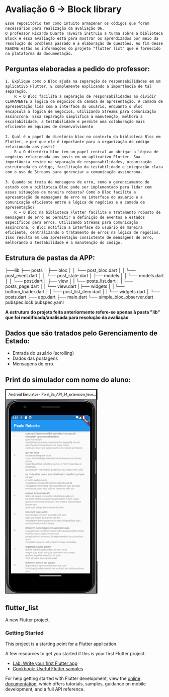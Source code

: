 # Avaliação 6 -> Block library
    Esse repositório tem como intuito armazenar os códigos que foram necessários para realização da avaliação 06.
    O professor Ricardo Duarte Taveira instruiu a turma sobre a biblioteca Block e essa avaliação está para mostrar os aprendizados por meio da resolução do problema passado e a elaboração de questões. Ao fim desse README estão as informações do projeto "flutter list" que é fornecido na plataforma da documentação.

## Perguntas elaboradas a pedido do professor:
    1. Explique como o Bloc ajuda na separação de responsabilidades em um aplicativo Flutter. E complemente explicando a importância de tal separação.
        R = O Bloc facilita a separação de responsabilidades ao dividir CLARAMENTE a lógica de negócios da camada de apresentação. A camada de apresentação lida com a interface do usuário, enquanto o Bloc encapsula a lógica de negócios, utilizando Streams para comunicação assíncrona. Essa separação simplifica a manutenção, melhora a escalabilidade, a testabilidade e permite uma colaboração mais eficiente em equipes de desenvolvimento
    
    2. Qual é o papel do diretório bloc no contexto da biblioteca Bloc em Flutter, e por que ele é importante para a organização do código relacionado aos posts?
        R = O diretório bloc tem um papel central ao abrigar a lógica de negócios relacionada aos posts em um aplicativo Flutter. Sua importância reside na separação de responsabilidades, organização estruturada do código, facilitação da testabilidade e integração clara com o uso de Streams para gerenciar a comunicação assíncrona.
    
    3. Quando se trata de mensagens de erro, como o gerenciamento de estado com a biblioteca Bloc pode ser implementado para lidar com essas situações de maneira robusta? Como o Bloc facilita a apresentação de mensagens de erro na interface do usuário e a comunicação eficiente entre a lógica de negócios e a camada de apresentação?
        R = O Bloc na biblioteca Flutter facilita o tratamento robusto de mensagens de erro ao permitir a definição de eventos e estados específicos para erros. Utilizando Streams para comunicação assíncrona, o Bloc notifica a interface do usuário de maneira eficiente, centralizando o tratamento de erros na lógica de negócios. Isso resulta em uma apresentação consistente de mensagens de erro, melhorando a testabilidade e a manutenção do código.

## Estrutura de pastas da APP:

├──lib
├── posts
│   ├── bloc
│   │   └── post_bloc.dart
│   │   └── post_event.dart
│   │   └── post_state.dart
│   ├── models
│   │   └── models.dart
│   │   └── post.dart
│   ├── view
│   |   └── posts_list.dart
│   |   └── posts_page.dart
│   |   └── view.dart
|   ├── widgets
│   |   └── bottom_loader.dart
│   |   └── post_list_item.dart
│   |   └── widgets.dart
│   └── posts.dart
├── app.dart
├── main.dart
└── simple_bloc_observer.dart
pubspec.lock
pubspec.yaml

**A estrutura do projeto feita anteriormente refere-se apenas à pasta "lib" que foi modificada/analisada para resolução da avaliação**

## Dados que são tratados pelo Gerenciamento de Estado:

* Entrada do usuário (scrolling)
* Dados das postagens
* Mensagens de erro.

## Print do simulador com nome do aluno:

![Texto Alternativo](print-avaliacao06.png)


## flutter_list

A new Flutter project.

### Getting Started

This project is a starting point for a Flutter application.

A few resources to get you started if this is your first Flutter project:

- [Lab: Write your first Flutter app](https://docs.flutter.dev/get-started/codelab)
- [Cookbook: Useful Flutter samples](https://docs.flutter.dev/cookbook)

For help getting started with Flutter development, view the
[online documentation](https://docs.flutter.dev/), which offers tutorials,
samples, guidance on mobile development, and a full API reference.
